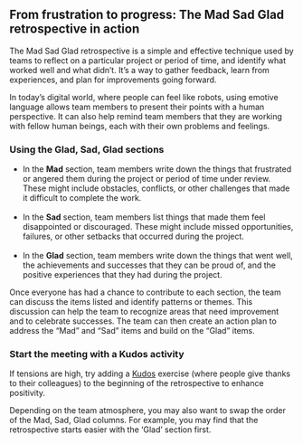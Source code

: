 From frustration to progress: The Mad Sad Glad retrospective in action
----------------------------------------------------------------------

The Mad Sad Glad retrospective is a simple and effective technique used by teams to reflect on a particular project or period of time, and identify what worked well and what didn’t. It’s a way to gather feedback, learn from experiences, and plan for improvements going forward.

In today’s digital world, where people can feel like robots, using emotive language allows team members to present their points with a human perspective. It can also help remind team members that they are working with fellow human beings, each with their own problems and feelings.

### Using the Glad, Sad, Glad sections

*   In the **Mad** section, team members write down the things that frustrated or angered them during the project or period of time under review. These might include obstacles, conflicts, or other challenges that made it difficult to complete the work.  
    ‍
*   In the **Sad** section, team members list things that made them feel disappointed or discouraged. These might include missed opportunities, failures, or other setbacks that occurred during the project.  
    ‍
*   In the **Glad** section, team members write down the things that went well, the achievements and successes that they can be proud of, and the positive experiences that they had during the project.

Once everyone has had a chance to contribute to each section, the team can discuss the items listed and identify patterns or themes. This discussion can help the team to recognize areas that need improvement and to celebrate successes. The team can then create an action plan to address the “Mad” and “Sad” items and build on the “Glad” items.

### Start the meeting with a Kudos activity

If tensions are high, try adding a [Kudos](https://metroretro.io/templates/kudos-tree) exercise (where people give thanks to their colleagues) to the beginning of the retrospective to enhance positivity.

Depending on the team atmosphere, you may also want to swap the order of the Mad, Sad, Glad columns. For example, you may find that the retrospective starts easier with the ‘Glad’ section first.